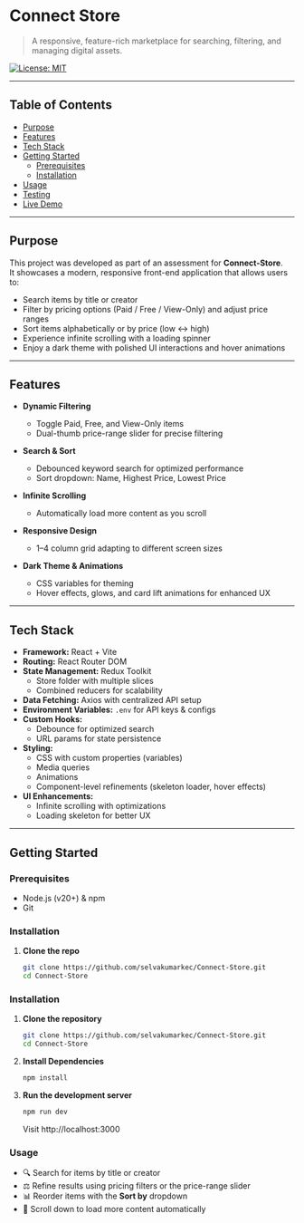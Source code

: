 # Connect Store

> A responsive, feature-rich marketplace for searching, filtering, and managing digital assets.

 [![License: MIT](https://img.shields.io/badge/License-MIT-blue.svg)](#license)

---

## Table of Contents

- [Purpose](#purpose)
- [Features](#features)
- [Tech Stack](#tech-stack)
- [Getting Started](#getting-started)
  - [Prerequisites](#prerequisites)
  - [Installation](#installation)
- [Usage](#usage)
- [Testing](#testing)
- [Live Demo](#live-demo)

---

## Purpose

This project was developed as part of an assessment for **Connect-Store**.  
It showcases a modern, responsive front-end application that allows users to:

-  Search items by title or creator
-  Filter by pricing options (Paid / Free / View-Only) and adjust price ranges
-  Sort items alphabetically or by price (low ↔ high)
-  Experience infinite scrolling with a loading spinner
-  Enjoy a dark theme with polished UI interactions and hover animations


---

## Features

- **Dynamic Filtering**
  - Toggle Paid, Free, and View-Only items
  - Dual-thumb price-range slider for precise filtering

- **Search & Sort**
  - Debounced keyword search for optimized performance
  - Sort dropdown: Name, Highest Price, Lowest Price

- **Infinite Scrolling**
  - Automatically load more content as you scroll

- **Responsive Design**
  - 1–4 column grid adapting to different screen sizes

- **Dark Theme & Animations**
  - CSS variables for theming
  - Hover effects, glows, and card lift animations for enhanced UX

---

## Tech Stack

- **Framework:** React + Vite  
- **Routing:** React Router DOM  
- **State Management:** Redux Toolkit  
  - Store folder with multiple slices  
  - Combined reducers for scalability  
- **Data Fetching:** Axios with centralized API setup 
- **Environment Variables:** `.env` for API keys & configs  
- **Custom Hooks:**  
  - Debounce for optimized search  
  - URL params for state persistence  
- **Styling:**  
  - CSS with custom properties (variables)  
  - Media queries 
  - Animations 
  - Component-level refinements (skeleton loader, hover effects)  
- **UI Enhancements:**  
  - Infinite scrolling with optimizations 
  - Loading skeleton for better UX  


---

## Getting Started

### Prerequisites

- Node.js (v20+) & npm
- Git

### Installation

1. **Clone the repo**
   ```bash
   git clone https://github.com/selvakumarkec/Connect-Store.git
   cd Connect-Store
   ```

### Installation

1. **Clone the repository**

   ```bash
   git clone https://github.com/selvakumarkec/Connect-Store.git
   cd Connect-Store

   ```

2. **Install Dependencies**

   ```bash
   npm install

   ```

3. **Run the development server**

   ```bash
   npm run dev

   ```

   Visit http://localhost:3000

### Usage

- 🔍 Search for items by title or creator  
- ⚖️ Refine results using pricing filters or the price-range slider  
- 📊 Reorder items with the **Sort by** dropdown  
- 🔄 Scroll down to load more content automatically 


